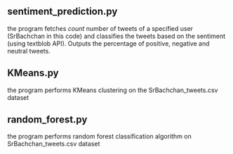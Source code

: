 sentiment_prediction.py
------------------------
the program fetches *count* number of tweets of a specified user (SrBachchan in this code) and classifies the tweets based on the sentiment (using textblob API). Outputs the percentage of positive, negative and neutral tweets. 

KMeans.py
-----------------------
the program performs KMeans clustering on the SrBachchan_tweets.csv dataset

random_forest.py
-----------------------
the program performs random forest classification algorithm on SrBachchan_tweets.csv dataset